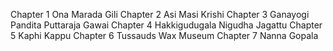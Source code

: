 Chapter 1 Ona Marada Gili
Chapter 2 Asi Masi Krishi
Chapter 3 Ganayogi Pandita Puttaraja Gawai
Chapter 4 Hakkigudugala Nigudha Jagattu
Chapter 5 Kaphi Kappu
Chapter 6 Tussauds Wax Museum
Chapter 7 Nanna Gopala
